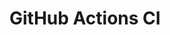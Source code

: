 # GitHub Actions CI






























































































































































































































































